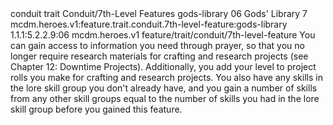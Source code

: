 <ability>
  <metadata>
    <class>conduit</class>
    <feature_type>trait</feature_type>
    <file_dpath>Conduit/7th-Level Features</file_dpath>
    <item_id>gods-library</item_id>
    <item_index>06</item_index>
    <item_name>Gods&apos; Library</item_name>
    <level>7</level>
    <scc>mcdm.heroes.v1:feature.trait.conduit.7th-level-feature:gods-library</scc>
    <scdc>1.1.1:5.2.2.9:06</scdc>
    <source>mcdm.heroes.v1</source>
    <type>feature/trait/conduit/7th-level-feature</type>
  </metadata>
  <effects>
    <effect type="mundane">You can gain access to information you need through prayer, so that you no longer require research materials for crafting and research projects (see Chapter 12: Downtime Projects). Additionally, you add your level to project rolls you make for crafting and research projects. You also have any skills in the lore skill group you don&apos;t already have, and you gain a number of skills from any other skill groups equal to the number of skills you had in the lore skill group before you gained this feature.</effect>
  </effects>
</ability>
